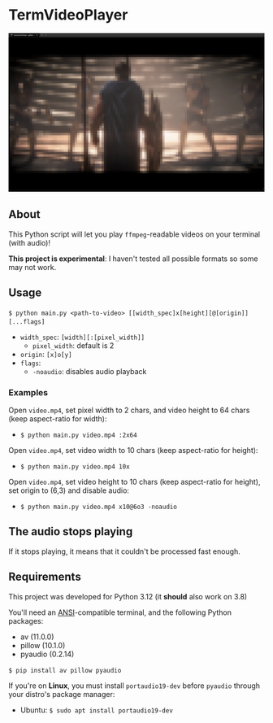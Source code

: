 # TermVideoPlayer

![](preview.png)

## About

This Python script will let you play `ffmpeg`-readable videos on your terminal (with audio)!

**This project is experimental**: I haven't tested all possible formats so some may not work.

## Usage

`$ python main.py <path-to-video> [[width_spec]x[height][@[origin]] [...flags]`
- `width_spec`: `[width][:[pixel_width]]`
  - `pixel_width`: default is 2
- `origin`: `[x]o[y]`
- `flags`:
  - `-noaudio`: disables audio playback

### Examples

Open `video.mp4`, set pixel width to 2 chars, and video height to 64 chars (keep aspect-ratio for width):
- `$ python main.py video.mp4 :2x64`

Open `video.mp4`, set video width to 10 chars (keep aspect-ratio for height):
- `$ python main.py video.mp4 10x`

Open `video.mp4`, set video height to 10 chars (keep aspect-ratio for height), set origin to (6,3) and disable audio:
- `$ python main.py video.mp4 x10@6o3 -noaudio`

## The audio stops playing

If it stops playing, it means that it couldn't be processed fast enough.

## Requirements

This project was developed for Python 3.12 (it **should** also work on 3.8)

You'll need an [ANSI](https://en.wikipedia.org/wiki/ANSI_escape_code)-compatible terminal, and the following Python packages:
- av (11.0.0)
- pillow (10.1.0)
- pyaudio (0.2.14)

`$ pip install av pillow pyaudio`

If you're on **Linux**, you must install `portaudio19-dev` before `pyaudio` through your distro's package manager:
- Ubuntu: `$ sudo apt install portaudio19-dev`
